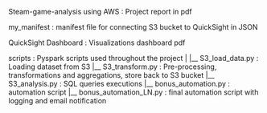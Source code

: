 Steam-game-analysis using AWS : Project report in pdf

my_manifest : manifest file for connecting S3 bucket to QuickSight in JSON

QuickSight Dashboard : Visualizations dashboard pdf

scripts : Pyspark scripts used throughout the project
  |
  |__ S3_load_data.py : Loading dataset from S3
  |__ S3_transform.py : Pre-processing, transformations and aggregations, store back to S3 bucket
  |__ S3_analysis.py : SQL queries executions
  |__ bonus_automation.py : automation script
  |__ bonus_automation_LN.py : final automation script with logging and email notification
